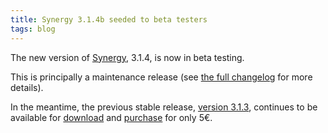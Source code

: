 ```yaml
---
title: Synergy 3.1.4b seeded to beta testers
tags: blog
---
```


The new version of [Synergy](http://wincent.com/a/products/synergy-classic/), 3.1.4, is now in beta testing.

This is principally a maintenance release (see [the full changelog](http://wincent.com/a/products/synergy-classic/history/#3.1.4b) for more details).

In the meantime, the previous stable release, [version 3.1.3](http://wincent.com/a/products/synergy-classic/history/#3.1.3), continues to be available for [download](http://wincent.com/a/products/synergy-classic/download/) and [purchase](https://wincent.com/a/products/synergy-classic/purchase/) for only 5€.
